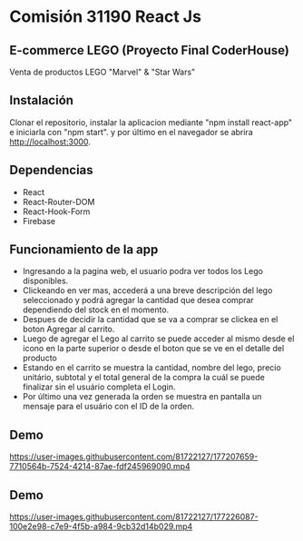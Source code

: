 # Comisión 31190 React Js

## E-commerce LEGO (Proyecto Final CoderHouse)

Venta de productos LEGO "Marvel" & "Star Wars"

## Instalación

Clonar el repositorio, instalar la aplicacion mediante "npm install react-app" e iniciarla con "npm start". y por último en el navegador se abrira [http://localhost:3000](http://localhost:3000).

## Dependencias 

- React
- React-Router-DOM
- React-Hook-Form
- Firebase

## Funcionamiento de la app

- Ingresando a la pagina web, el usuario podra ver todos los Lego disponibles.
- Clickeando en ver mas, accederá a una breve descripción del lego seleccionado y podrá agregar la cantidad que desea comprar dependiendo del stock en el momento.
- Despues de decidir la cantidad que se va a comprar se clickea en el boton Agregar al carrito.
- Luego de agregar el Lego al carrito se puede acceder al mismo desde el icono en la parte superior o desde el boton que se ve en el detalle del producto
- Estando en el carrito se muestra la cantidad, nombre del lego, precio unitário, subtotal y el total general de la compra la cuál se puede finalizar sin el usuário completa el Login.
- Por último una vez generada la orden se muestra en pantalla un mensaje para el usuário con el ID de la orden.

## Demo 

https://user-images.githubusercontent.com/81722127/177207659-7710564b-7524-4214-87ae-fdf245969090.mp4

## Demo 

https://user-images.githubusercontent.com/81722127/177226087-100e2e98-c7e9-4f5b-a984-9cb32d14b029.mp4
